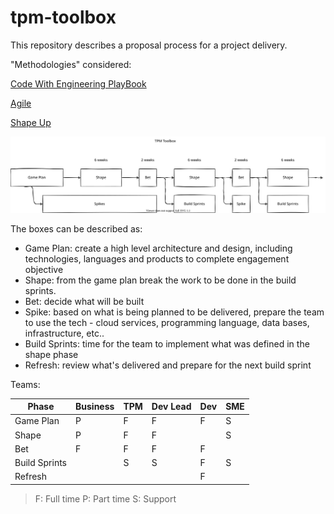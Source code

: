 # tpm-toolbox

This repository describes a proposal process for a project delivery. 

"Methodologies" considered:

[Code With Engineering PlayBook](https://microsoft.github.io/code-with-engineering-playbook/)

[Agile](https://agilemanifesto.org/)

[Shape Up](https://basecamp.com/shapeup)

![TPM Toolbox diagram](./assets/tpm-toolbox.svg)

The boxes can be described as:

- Game Plan: create a high level architecture and design, including technologies,
  languages and products to complete engagement objective
- Shape: from the game plan break the work to be done in the build sprints.
- Bet: decide what will be built
- Spike: based on what is being planned to be delivered, prepare the team to use
  the tech - cloud services, programming language, data bases, infrastructure, etc..
- Build Sprints: time for the team to implement what was defined in the shape phase
- Refresh: review what's delivered and prepare for the next build sprint

Teams:

| Phase | Business | TPM | Dev Lead | Dev | SME |
| --- | --- | --- | --- | --- | --- |
| Game Plan | P | F | F | F | S |
| Shape | P | F | F | | S |
| Bet | F | F | F | F | |
| Build Sprints | | S | S | F | S |
| Refresh | | | | F | |

> F: Full time
> P: Part time
> S: Support

